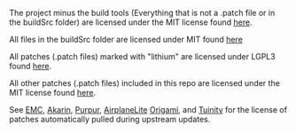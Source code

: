 The project minus the build tools (Everything that is not a .patch file or in the buildSrc folder) are licensed under the MIT license found [here](MIT.md).

All files in the buildSrc folder are licensed under MIT found [here](../buildSrc/license.txt)

All patches (.patch files) marked with "lithium" are licensed under LGPL3 found [here](https://github.com/jellysquid3/lithium-fabric/blob/1.16.x/dev/LICENSE.txt).

All other patches (.patch files) included in this repo are licensed under the MIT license found [here](MIT.md).

See [EMC](https://github.com/starlis/empirecraft/blob/master/README.md), [Akarin](https://github.com/Akarin-project/Akarin/blob/1.16.3/LICENSE.md), [Purpur](https://github.com/pl3xgaming/Purpur/blob/ver/1.16.5/LICENSE), [AirplaneLite](https://github.com/Technove/AirplaneLite/blob/master/PATCHES-LICENSE) [Origami](https://github.com/Minebench/Origami/blob/1.16/PATCHES-LICENSE), and [Tuinity](https://github.com/Spottedleaf/Tuinity/blob/master/PATCHES-LICENSE) for the license of patches automatically pulled during upstream updates.
